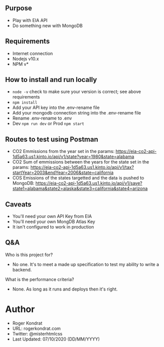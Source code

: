 ## Purpose

- Play with EIA API
- Do something new with MongoDB

## Requirements

- Internet connection
- Nodejs v10.x
- NPM v\*

## How to install and run locally

- `node -v` check to make sure your version is correct; see above requirements
- `npm install`
- Add your API key into the .env-rename file
- Add your mongodb connection string into the .env-rename file
- Rename .env-rename to .env
- Dev `npm run dev` or Prod `npm start`

## Routes to test using Postman

- CO2 Emmissions from the year set in the params: https://eia-co2-api-1d5a63.us1.kinto.io/api/v1/state?year=1980&state=alabama
- CO2 Sum of emmissions between the years for the state set in the params: https://eia-co2-api-1d5a63.us1.kinto.io/api/v1/tax?startYear=2003&endYear=2006&state=california
- COS Emissions of the states targetted and the data is pushed to MongoDB: https://eia-co2-api-1d5a63.us1.kinto.io/api/v1/save?state1=alabama&state2=alaska&state3=california&state4=arizona

## Caveats

- You'll need your own API Key from EIA
- You'll need your own MongDB Atlas Key
- It isn't configured to work in production

## Q&A

Who is this project for?

- No one. It's to meet a made up specification to test my ability to write a backend.

What is the performance criteria?

- None. As long as it runs and deploys then it's right.

# Author

- Roger Kondrat
- URL: rogerkondrat.com
- Twitter: @misterhtmlcss
- Last Updated: 07/10/2020 (DD/MM/YYYY)
